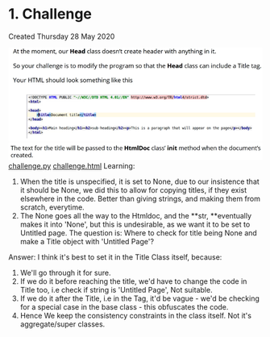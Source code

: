 # 1. Challenge
Created Thursday 28 May 2020

![](./1._Challenge/pasted_image.png)
![](./1._Challenge/pasted_image001.png)
[challenge.py](./polymorphism_code/challenge.py)
[challenge.html](./polymorphism_code/challenge.html)
Learning:

1. When the title is unspecified, it is set to None, due to our insistence that it should be None, we did this to allow for copying titles, if they exist elsewhere in the code. Better than giving strings, and making them from scratch, everytime.
2. The None goes all the way to the Htmldoc, and the **str, **eventually makes it into 'None', but this is undesirable, as we want it to be set to Untitled page. The question is: Where to check for title being None and make a Title object with 'Untitled Page'?

Answer: I think it's best to set it in the Title Class itself, because:

1. We'll go through it for sure.
2. If we do it before reaching the title, we'd have to change the code in Title too, i.e check if string is 'Untitled Page', Not suitable.
3. If we do it after the Title, i.e in the Tag, it'd be vague  - we'd be checking for a special case in the base class - this obfuscates the code.
4. Hence We keep the consistency constraints in the class itself. Not it's aggregate/super classes.


